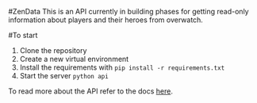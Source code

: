 #ZenData
This is an API currently in building phases for getting read-only information about players and their heroes from overwatch.

#To start
1. Clone the repository
2. Create a new virtual environment
3. Install the requirements with ```pip install -r requirements.txt```
4. Start the server ```python api```

To read more about the API refer to the docs [here](https://github.com/adack123/ZenData/blob/master/api/README.md).
